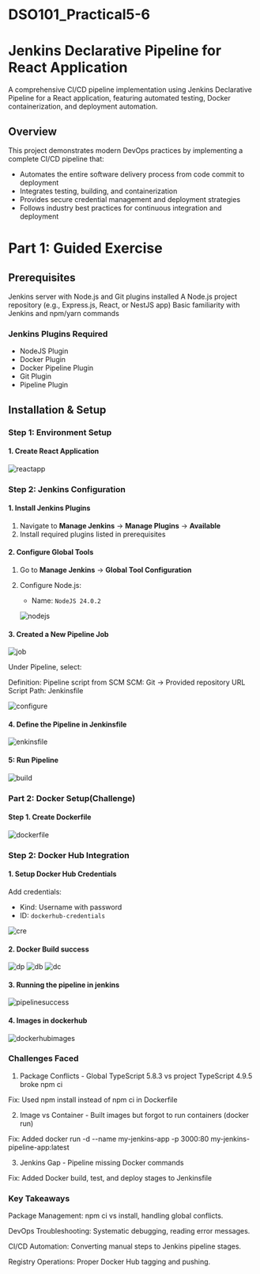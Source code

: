 # DSO101_Practical5-6

# Jenkins Declarative Pipeline for React Application

A comprehensive CI/CD pipeline implementation using Jenkins Declarative Pipeline for a React application, featuring automated testing, Docker containerization, and deployment automation.

## Overview

This project demonstrates modern DevOps practices by implementing a complete CI/CD pipeline that:
- Automates the entire software delivery process from code commit to deployment
- Integrates testing, building, and containerization
- Provides secure credential management and deployment strategies
- Follows industry best practices for continuous integration and deployment

# Part 1: Guided Exercise

## Prerequisites

Jenkins server with Node.js and Git plugins installed
A Node.js project repository (e.g., Express.js, React, or NestJS app)
Basic familiarity with Jenkins and npm/yarn commands

### Jenkins Plugins Required
- NodeJS Plugin
- Docker Plugin
- Docker Pipeline Plugin
- Git Plugin
- Pipeline Plugin

## Installation & Setup

### Step 1: Environment Setup

#### 1. Create React Application

![reactapp](./Assets/reactapp.png)

### Step 2: Jenkins Configuration

#### 1. Install Jenkins Plugins
1. Navigate to **Manage Jenkins** → **Manage Plugins** → **Available**
2. Install required plugins listed in prerequisites

#### 2. Configure Global Tools
1. Go to **Manage Jenkins** → **Global Tool Configuration**
2. Configure Node.js:
   - Name: `NodeJS 24.0.2`

   ![nodejs](./Assets/nodejs.png)

#### 3. Created a New Pipeline Job

![job](./Assets/job.png)

Under Pipeline, select:

Definition: Pipeline script from SCM
SCM: Git → Provided repository URL
Script Path: Jenkinsfile

![configure](./Assets/configuration.png)

#### 4. Define the Pipeline in Jenkinsfile

![enkinsfile](./Assets/jenkinsfile.png)

#### 5: Run Pipeline

![build](./Assets/build%20success.png)

### Part 2: Docker Setup(Challenge)

#### Step 1. Create Dockerfile

![dockerfile](./Assets/dockerfile.png)


### Step 2: Docker Hub Integration

#### 1. Setup Docker Hub Credentials

Add credentials:
   - Kind: Username with password
   - ID: `dockerhub-credentials`

![cre](./Assets/CREDENTIALS.png)

#### 2. Docker Build success

![dp](./Assets/dockerpull.png)
![db](./Assets/dockerbuild.png)
![dc](./Assets/container.png)

#### 3. Running the pipeline in jenkins 

![pipelinesuccess](./Assets/Screenshot%202025-05-31%20at%203.10.26 PM.png)

#### 4. Images in dockerhub

![dockerhubimages](./Assets/dockerimage.png)


### Challenges Faced 

1. Package Conflicts - Global TypeScript 5.8.3 vs project TypeScript 4.9.5 broke npm ci

Fix: Used npm install instead of npm ci in Dockerfile


2. Image vs Container - Built images but forgot to run containers (docker run)

Fix: Added docker run -d --name my-jenkins-app -p 3000:80 my-jenkins-pipeline-app:latest


3. Jenkins Gap - Pipeline missing Docker commands

Fix: Added Docker build, test, and deploy stages to Jenkinsfile

### Key Takeaways

Package Management: npm ci vs install, handling global conflicts.

DevOps Troubleshooting: Systematic debugging, reading error messages.

CI/CD Automation: Converting manual steps to Jenkins pipeline stages.

Registry Operations: Proper Docker Hub tagging and pushing.